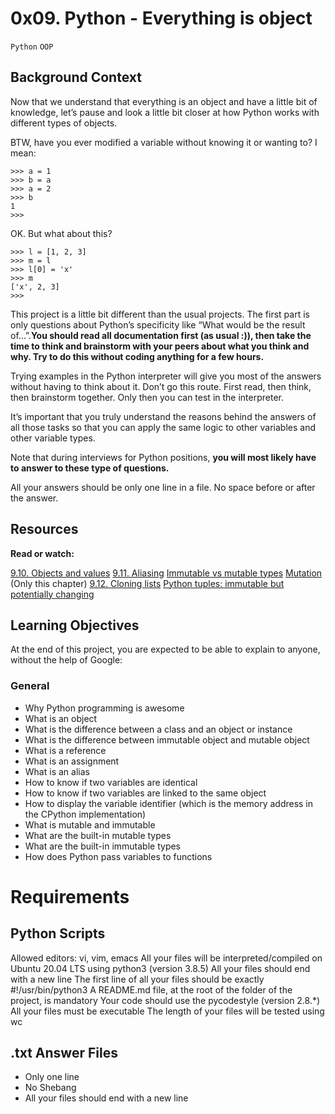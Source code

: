 # 0x09. Python - Everything is object
<code>Python</code> <code>OOP</code>

## Background Context
Now that we understand that everything is an object and have a little bit of knowledge, let’s pause and look a little bit closer at how Python works with different types of objects.

BTW, have you ever modified a variable without knowing it or wanting to? I mean:
```
>>> a = 1
>>> b = a
>>> a = 2
>>> b
1
>>> 
```
OK. But what about this?
```
>>> l = [1, 2, 3]
>>> m = l
>>> l[0] = 'x'
>>> m
['x', 2, 3]
>>> 
```


This project is a little bit different than the usual projects. The first part is only questions about Python’s specificity like “What would be the result of…”.**You should read all documentation first (as usual :)), then take the time to think and brainstorm with your peers about what you think and why. Try to do this without coding anything for a few hours.**

Trying examples in the Python interpreter will give you most of the answers without having to think about it. Don’t go this route. First read, then think, then brainstorm together. Only then you can test in the interpreter.

It’s important that you truly understand the reasons behind the answers of all those tasks so that you can apply the same logic to other variables and other variable types.

Note that during interviews for Python positions, **you will most likely have to answer to these type of questions.**

All your answers should be only one line in a file. No space before or after the answer.

## Resources
**Read or watch:**

[9.10. Objects and values](https://intranet.alxswe.com/rltoken/MrtBogRzYETxnSKG97E7Sg)
[9.11. Aliasing](https://intranet.alxswe.com/rltoken/Ro-7kVXtmWyAeOXEw7RhSg)
[Immutable vs mutable types](https://intranet.alxswe.com/rltoken/X1lEmkwQRWI3fP4W7bq_qw)
[Mutation](https://intranet.alxswe.com/rltoken/HpKOdgDg6GIoBoG0UPOgPA) (Only this chapter)
[9.12. Cloning lists](https://intranet.alxswe.com/rltoken/-Gi4PX4srBYFKpZ5Er6sqA)
[Python tuples: immutable but potentially changing](https://intranet.alxswe.com/rltoken/NZIom4L-tS0HjpY_uEVr9A)

## Learning Objectives
At the end of this project, you are expected to be able to explain to anyone, without the help of Google:

### General
* Why Python programming is awesome
* What is an object
* What is the difference between a class and an object or instance
* What is the difference between immutable object and mutable object
* What is a reference
* What is an assignment
* What is an alias
* How to know if two variables are identical
* How to know if two variables are linked to the same object
* How to display the variable identifier (which is the memory address in the CPython implementation)
* What is mutable and immutable
* What are the built-in mutable types
* What are the built-in immutable types
* How does Python pass variables to functions

# Requirements

##  Python Scripts
Allowed editors: vi, vim, emacs
All your files will be interpreted/compiled on Ubuntu 20.04 LTS using python3 (version 3.8.5)
All your files should end with a new line
The first line of all your files should be exactly #!/usr/bin/python3
A README.md file, at the root of the folder of the project, is mandatory
Your code should use the pycodestyle (version 2.8.*)
All your files must be executable
The length of your files will be tested using wc

## .txt Answer Files
* Only one line
* No Shebang
* All your files should end with a new line
